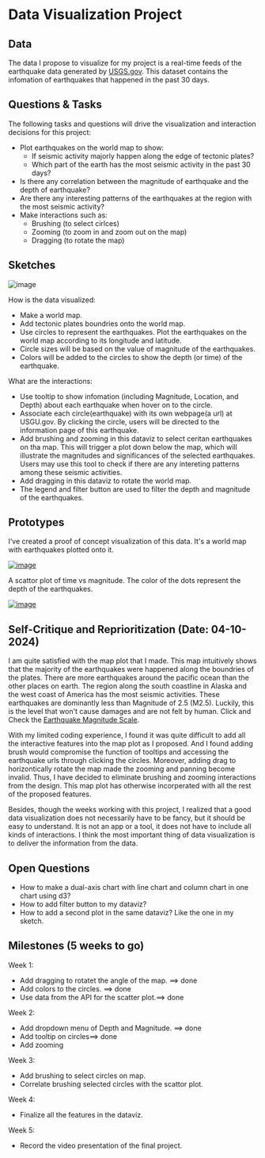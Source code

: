 # Data Visualization Project

## Data

The data I propose to visualize for my project is a real-time feeds of the earthquake data generated by [USGS.gov](https://earthquake.usgs.gov/earthquakes/feed/v1.0/geojson.php). This dataset contains the infomation of earthquakes that happened in the past 30 days. 

## Questions & Tasks

The following tasks and questions will drive the visualization and interaction decisions for this project:

 * Plot earthquakes on the world map to show:
   - If seismic activity majorly happen along the edge of tectonic plates?
   - Which part of the earth has the most seismic activity in the past 30 days?
 * Is there any correlation between the magnitude of earthquake and the depth of earthquake?
 * Are there any interesting patterns of the earthquakes at the region with the most seismic activity?
 * Make interactions such as:
   - Brushing (to select cirlces)
   - Zooming (to zoom in and zoom out on the map)
   - Dragging (to rotate the map)
   
## Sketches

![image](https://github.com/Ljz2018/dataviz-project-CS573-proposal/assets/139059537/43cd0ecc-9271-42e9-b855-80edc6910ccf>
)

How is the data visualized:

* Make a world map.
* Add tectonic plates boundries onto the world map.
* Use circles to represent the earthquakes. Plot the earthquakes on the world map according to its longitude and latitude.
* Circle sizes will be based on the value of magnitude of the earthquakes.
* Colors will be added to the circles to show the depth (or time) of the earthquake.

What are the interactions:

* Use tooltip to show infomation (including Magnitude, Location, and Depth) about each earthquake when hover on to the circle.
* Associate each circle(earthquake) with its own webpage(a url) at USGU.gov. By clicking the circle, users will be directed to the information page of this earthquake.
* Add brushing and zooming in this dataviz to select ceritan earthquakes on tha map. This will trigger a plot down below the map, which will illustrate the magnitudes and significances of the selected earthquakes.
  Users may use this tool to check if there are any intereting patterns among these seismic activities.
* Add dragging in this dataviz to rotate the world map.
* The legend and filter button are used to filter the depth and magnitude of the earthquakes.

## Prototypes

I’ve created a proof of concept visualization of this data. It's a world map with earthquakes plotted onto it. 

[![image](https://github.com/Ljz2018/dataviz-project-CS573-proposal/assets/139059537/6e68260a-28f0-4464-9d30-99ae94396a23>)](https://vizhub.com/Ljz2018/a11b81a4002c44edb44c14f259dd948c)

A scattor plot of time vs magnitude. The color of the dots represent the depth of the earthquakes.

[![image](https://github.com/Ljz2018/dataviz-project-CS573-proposal/assets/139059537/aa27cd21-bf9b-457c-830d-3f9867c8531a>
)](https://vizhub.com/Ljz2018/6f179af027ab4495b08506720de46bed)

## Self-Critique and Reprioritization (Date: 04-10-2024)

I am quite satisfied with the map plot that I made. This map intuitively shows that the majority of the earthquakes were happened along the boundries of the plates. 
There are more earthquakes around the pacific ocean than the other places on earth. The region along the south coastline in Alaska and the west coast of America has the most seismic activities. These earthquakes are dominantly less than Magnitude of 2.5 (M2.5). Luckily, this is the level that won't cause damages and are not felt by human. Click and Check the [Earthquake Magnitude Scale](https://www.mtu.edu/geo/community/seismology/learn/earthquake-measure/magnitude/).

With my limited coding experience, I found it was quite difficult to add all the interactive features into the map plot as I proposed. And I found adding brush would compromise the function of tooltips and accessing the earthquake urls through clicking the circles. Moreover, adding drag to horizontically rotate the map made the zooming and panning become invalid. Thus, I have decided to eliminate brushing and zooming interactions from the design. This map plot has otherwise incorperated with all the rest of the proposed features.

Besides, though the weeks working with this project, I realized that a good data visualization does not necessarily have to be fancy, but it should be easy to understand. It is not an app or a tool, it does not have to include all kinds of interactions. I think the most important thing of data visualization is to deliver the information from the data. 






## Open Questions

* How to make a dual-axis chart with line chart and column chart in one chart using d3?
* How to add filter button to my dataviz?
* How to add a second plot in the same dataviz? Like the one in my sketch.


## Milestones (5 weeks to go)

Week 1:

* Add dragging to rotatet the angle of the map. ==> done
* Add colors to the circles. ==> done
* Use data from the API for the scatter plot.==> done

Week 2:

* Add dropdown menu of Depth and Magnitude. ==> done
* Add tooltip on circles==> done
* Add zooming 

Week 3:

* Add brushing to select circles on map.
* Correlate brushing selected circles with the scattor plot.

Week 4:

* Finalize all the features in the dataviz.

Week 5:

* Record the video presentation of the final project.


